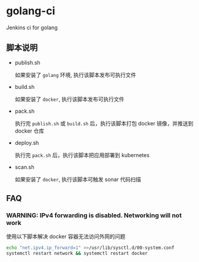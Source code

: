 # golang-ci
Jenkins ci for golang

## 脚本说明

- publish.sh

  如果安装了 `golang` 环境, 执行该脚本发布可执行文件
  
- build.sh

  如果安装了 `docker`, 执行该脚本发布可执行文件

- pack.sh

  执行完 `publish.sh` 或 `build.sh` 后，执行该脚本打包 docker 镜像，并推送到 docker 仓库

- deploy.sh

  执行完 `pack.sh` 后，执行该脚本把应用部署到 kubernetes
  
- scan.sh

  如果安装了 `docker`, 执行该脚本可触发 sonar 代码扫描

## FAQ

### WARNING: IPv4 forwarding is disabled. Networking will not work

使用以下脚本解决 docker 容器无法访问外网的问题

``` bash
echo "net.ipv4.ip_forward=1" >>/usr/lib/sysctl.d/00-system.conf
systemctl restart network && systemctl restart docker
```
